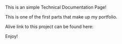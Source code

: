 This is an simple Technical Documentation Page!

This is one of the first parts that make up my portfolio.

Alive link to this project can be found here:

Enjoy!
